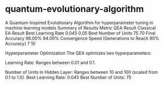 # quantum-evolutionary-algorithm
A Quantum-Inspired Evolutionary Algorithm for hyperparameter tuning in machine learning models
Summary of Results
Metric	QEA Result	Classical EA Result
Best Learning Rate	0.045	0.05
Best Number of Units	75	70
Final Accuracy	96.00%	94.00%
Convergence Speed (Generations to Reach 90% Accuracy)	7	10

Hyperparameter Optimization
The QEA optimizes two hyperparameters:

Learning Rate: Ranges between 0.01 and 0.1.

Number of Units in Hidden Layer: Ranges between 10 and 100 (scaled from 0.1 to 1.0).
Best Learning Rate: 0.045
Best Number of Units: 75

